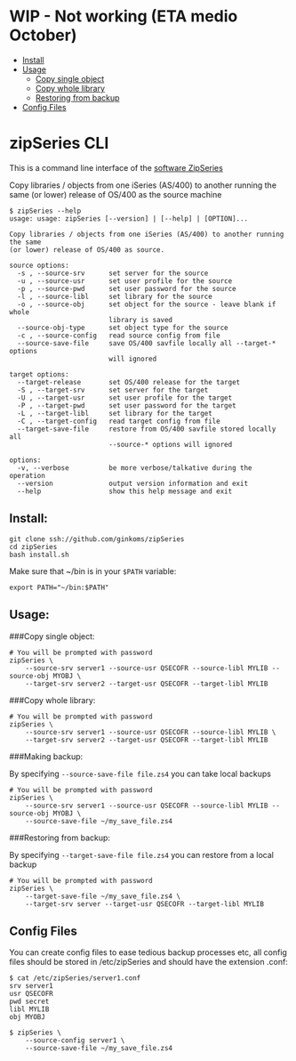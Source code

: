 # WIP - Not working (ETA medio October)

* [Install](#install)
* [Usage](#usage)
  * [Copy single object](#copy-single-object)
  * [Copy whole library](#copy-whole-library)
  * [Restoring from backup](#restoring-from-backup)
* [Config Files](#config-files)


# zipSeries CLI

This is a command line interface of the [software ZipSeries](http://www.system-method.com/ZipSeries)

Copy libraries / objects from one iSeries (AS/400) to another running the same (or lower) release of OS/400 as the source machine

	$ zipSeries --help
	usage: usage: zipSeries [--version] | [--help] | [OPTION]...

	Copy libraries / objects from one iSeries (AS/400) to another running the same
	(or lower) release of OS/400 as source.

	source options:
	  -s , --source-srv      set server for the source
	  -u , --source-usr      set user profile for the source
	  -p , --source-pwd      set user password for the source
	  -l , --source-libl     set library for the source
	  -o , --source-obj      set object for the source - leave blank if whole
	                         library is saved
	  --source-obj-type      set object type for the source
	  -c , --source-config   read source config from file
	  --source-save-file     save OS/400 savfile locally all --target-* options
	                         will ignored

	target options:
	  --target-release       set OS/400 release for the target
	  -S , --target-srv      set server for the target
	  -U , --target-usr      set user profile for the target
	  -P , --target-pwd      set user password for the target
	  -L , --target-libl     set library for the target
	  -C , --target-config   read target config from file
	  --target-save-file     restore from OS/400 savfile stored locally all
	                         --source-* options will ignored

	options:
	  -v, --verbose          be more verbose/talkative during the operation
	  --version              output version information and exit
	  --help                 show this help message and exit


## Install:

	git clone ssh://github.com/ginkoms/zipSeries
	cd zipSeries
	bash install.sh

Make sure that ~/bin is in your `$PATH` variable:

	export PATH="~/bin:$PATH"

## Usage:

###Copy single object:

	# You will be prompted with password
	zipSeries \
		--source-srv server1 --source-usr QSECOFR --source-libl MYLIB --source-obj MYOBJ \
		--target-srv server2 --target-usr QSECOFR --target-libl MYLIB

###Copy whole library:

	# You will be prompted with password
	zipSeries \
		--source-srv server1 --source-usr QSECOFR --source-libl MYLIB \
		--target-srv server2 --target-usr QSECOFR --target-libl MYLIB

###Making backup:

By specifying `--source-save-file file.zs4` you can take local backups

	# You will be prompted with password
	zipSeries \
		--source-srv server1 --source-usr QSECOFR --source-libl MYLIB --source-obj MYOBJ \
		--source-save-file ~/my_save_file.zs4

###Restoring from backup:

By specifying `--target-save-file file.zs4` you can restore from a local backup

	# You will be prompted with password
	zipSeries \
		--target-save-file ~/my_save_file.zs4 \
		--target-srv server --target-usr QSECOFR --target-libl MYLIB


## Config Files

You can create config files to ease tedious backup processes etc, all config files should be stored in /etc/zipSeries and should have the extension .conf:


	$ cat /etc/zipSeries/server1.conf
	srv server1
	usr QSECOFR
	pwd secret
	libl MYLIB
	obj MYOBJ

	$ zipSeries \
		--source-config server1 \
		--source-save-file ~/my_save_file.zs4


